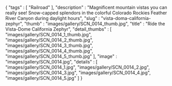 {
  "tags" : [
              "Railroad"
            ],
  "description" : "Magnificent mountain vistas you can really see! Snow-capped splendors in the colorful Colorado Rockies Feather River Canyon during daylight hours",
  "slug" : "vista-doma-california-zephyr",
  "thumb" : "images/gallery/SCN_0014_thumb.jpg",
  "title" : "Ride the Vista-Dome California Zephyr",
  "detail_thumbs" : [
                       "images/gallery/SCN_0014_1_thumb.jpg",
                       "images/gallery/SCN_0014_2_thumb.jpg",
                       "images/gallery/SCN_0014_3_thumb.jpg",
                       "images/gallery/SCN_0014_4_thumb.jpg",
                       "images/gallery/SCN_0014_5_thumb.jpg"
                     ],
  "image" : "images/gallery/SCN_0014.jpg",
  "details" : [
                 "images/gallery/SCN_0014_1.jpg",
                 "images/gallery/SCN_0014_2.jpg",
                 "images/gallery/SCN_0014_3.jpg",
                 "images/gallery/SCN_0014_4.jpg",
                 "images/gallery/SCN_0014_5.jpg"
               ]
}
